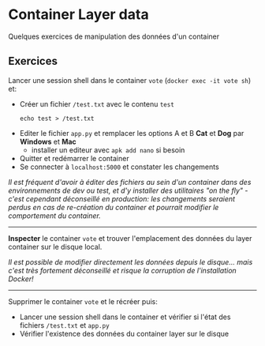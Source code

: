 # Container Layer data

Quelques exercices de manipulation des données d'un container

## Exercices

Lancer une session shell dans le container `vote` (`docker exec -it vote sh`) et:

- Créer un fichier `/test.txt` avec le contenu `test`
  ```
  echo test > /test.txt
  ```  
- Editer le fichier `app.py` et remplacer les options A et B **Cat** et **Dog** par **Windows** et **Mac**
    - installer un editeur avec `apk add nano` si besoin 
- Quitter et redémarrer le container
- Se connecter à `localhost:5000` et constater les changements

*Il est fréquent d'avoir à éditer des fichiers au sein d'un container dans des environnements de dev ou test, et d'y installer des utilitaires "on the fly" - c'est cependant déconseillé en production: les changements seraient perdus en cas de re-création du container et 
pourrait modifier le comportement du container.*

---

**Inspecter** le container `vote` et trouver l'emplacement des données du layer container sur le disque local. 

*Il est possible de modifier directement les données depuis le disque... mais c'est très fortement déconseillé et risque la corruption de l'installation Docker!*

---

Supprimer le container `vote` et le récréer puis:
- Lancer une session shell dans le container et vérifier si l'état des fichiers `/test.txt` et `app.py`
- Vérifier l'existence des données du container layer sur le disque
